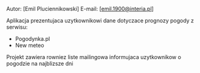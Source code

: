 Autor: [Emil Pluciennikowski]
E-mail: [emil.1900@interia.pl]

Aplikacja prezentujaca uzytkownikowi dane dotyczace prognozy pogody z serwisu:
- Pogodynka.pl
- New meteo

Projekt zawiera rowniez liste mailingowa informujaca uzytkownikow o pogodzie na najblizsze dni
